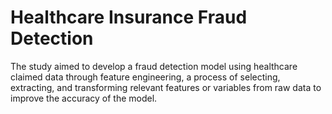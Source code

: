 # Healthcare Insurance Fraud Detection

The study aimed to develop a fraud detection model using healthcare claimed data through feature engineering, a process of selecting, extracting, and transforming relevant features or variables from raw data to improve the accuracy of the model. 
